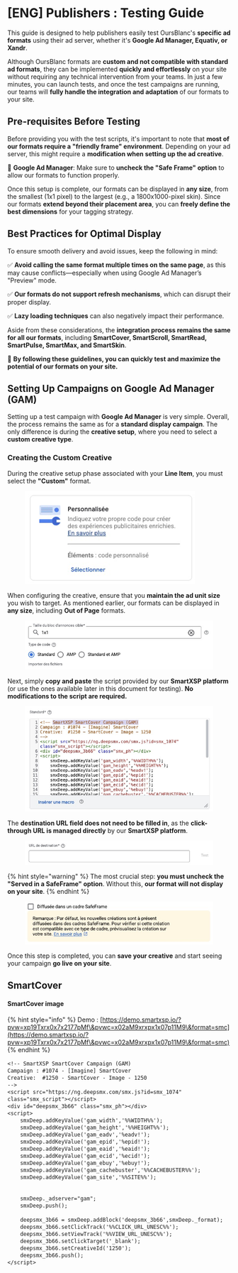# \[ENG] Publishers : Testing Guide

This guide is designed to help publishers easily test OursBlanc's **specific ad formats** using their ad server, whether it's **Google Ad Manager, Equativ, or Xandr**.

Although OursBlanc formats are **custom and not compatible with standard ad formats**, they can be implemented **quickly and effortlessly** on your site without requiring any technical intervention from your teams. In just a few minutes, you can launch tests, and once the test campaigns are running, our teams will **fully handle the integration and adaptation** of our formats to your site.

## **Pre-requisites Before Testing**

Before providing you with the test scripts, it's important to note that **most of our formats require a "friendly frame" environment**. Depending on your ad server, this might require a **modification when setting up the ad creative**.

🔹 **Google Ad Manager**: Make sure to **uncheck the "Safe Frame" option** to allow our formats to function properly.

Once this setup is complete, our formats can be displayed in **any size**, from the smallest (1x1 pixel) to the largest (e.g., a 1800x1000-pixel skin). Since our formats **extend beyond their placement area**, you can **freely define the best dimensions** for your tagging strategy.

## **Best Practices for Optimal Display**

To ensure smooth delivery and avoid issues, keep the following in mind:

✅ **Avoid calling the same format multiple times on the same page**, as this may cause conflicts—especially when using Google Ad Manager’s "Preview" mode.

✅ **Our formats do not support refresh mechanisms**, which can disrupt their proper display.

✅ **Lazy loading techniques** can also negatively impact their performance.

Aside from these considerations, the **integration process remains the same for all our formats**, including **SmartCover, SmartScroll, SmartRead, SmartPulse, SmartMax, and SmartSkin**.

🚀 **By following these guidelines, you can quickly test and maximize the potential of our formats on your site.**

## Setting Up Campaigns on Google Ad Manager (GAM)

Setting up a test campaign with **Google Ad Manager** is very simple. Overall, the process remains the same as for a **standard display campaign**. The only difference is during the **creative setup**, where you need to select a **custom creative type**.

### Creating the Custom Creative

During the creative setup phase associated with your **Line Item**, you must select the **"Custom"** format.

<figure><img src="../.gitbook/assets/image (5).png" alt=""><figcaption></figcaption></figure>

When configuring the creative, ensure that you **maintain the ad unit size** you wish to target. As mentioned earlier, our formats can be displayed in **any size**, including **Out of Page** formats.

<figure><img src="../.gitbook/assets/image (6).png" alt=""><figcaption></figcaption></figure>

Next, simply **copy and paste** the script provided by our **SmartXSP platform** (or use the ones available later in this document for testing). **No modifications to the script are required.**

<figure><img src="../.gitbook/assets/image (7).png" alt=""><figcaption></figcaption></figure>

The **destination URL field does not need to be filled in**, as the **click-through URL is managed directly** by our **SmartXSP platform**.

<figure><img src="../.gitbook/assets/image (8).png" alt=""><figcaption></figcaption></figure>

{% hint style="warning" %}
The most crucial step: **you must uncheck the "Served in a SafeFrame" option**. Without this, **our format will not display on your site**.
{% endhint %}

<figure><img src="../.gitbook/assets/image (9).png" alt=""><figcaption></figcaption></figure>

Once this step is completed, you can **save your creative** and start seeing your campaign **go live on your site**.

## SmartCover

#### SmartCover image

{% hint style="info" %}
Demo : [https://demo.smartxsp.io/?pvw=xp19Txrx0x7x2177pMf\&pvwc=x02aM9xrxpx1x07p11M9\&format=smc](https://demo.smartxsp.io/?pvw=xp19Txrx0x7x2177pMf\&pvwc=x02aM9xrxpx1x07p11M9\&format=smc)
{% endhint %}

```
<!-- SmartXSP SmartCover Campaign (GAM)
Campaign : #1074 - [Imagine] SmartCover 
Creative:  #1250 - SmartCover - Image - 1250
-->
<script src="https://ng.deepsmx.com/smx.js?id=smx_1074" class="smx_script"></script>
<div id="deepsmx_3b66" class="smx_ph"></div>
<script>
    smxDeep.addKeyValue('gam_width','%%WIDTH%%');
    smxDeep.addKeyValue('gam_height','%%HEIGHT%%');
    smxDeep.addKeyValue('gam_eadv','%eadv!');
    smxDeep.addKeyValue('gam_epid','%epid!');
    smxDeep.addKeyValue('gam_eaid','%eaid!');
    smxDeep.addKeyValue('gam_ecid','%ecid!');
    smxDeep.addKeyValue('gam_ebuy','%ebuy!');
    smxDeep.addKeyValue('gam_cachebuster','%%CACHEBUSTER%%');
    smxDeep.addKeyValue('gam_site','%%SITE%%');

    
    smxDeep._adserver="gam";
    smxDeep.push();

    deepsmx_3b66 = smxDeep.addBlock('deepsmx_3b66',smxDeep._format);
    deepsmx_3b66.setClickTrack('%%CLICK_URL_UNESC%%');
    deepsmx_3b66.setViewTrack('%%VIEW_URL_UNESC%%');
    deepsmx_3b66.setClickTarget('_blank');
    deepsmx_3b66.setCreativeId('1250');
    deepsmx_3b66.push();
</script>
```
